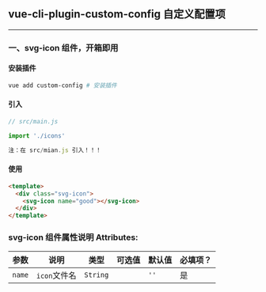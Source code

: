 ## vue-cli-plugin-custom-config 自定义配置项

---------------------------------------------------------

### 一、svg-icon 组件，开箱即用
#### 安装插件
```sh
vue add custom-config # 安装插件
```

#### 引入
```js
// src/main.js

import './icons'

注：在 src/mian.js 引入！！！
```

#### 使用
```html
<template>
  <div class="svg-icon">
    <svg-icon name="good"></svg-icon>
  </div>
</template>
```
### svg-icon 组件属性说明 Attributes:
| 参数 | 说明 | 类型 | 可选值 | 默认值 | 必填项？ |
|------|-------|---------|-------|--------|--------|
| `name` | `icon`文件名 | `String` | | `''` | 是 |
